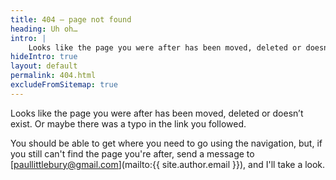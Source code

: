 ```yaml
---
title: 404 – page not found
heading: Uh oh…
intro: |
    Looks like the page you were after has been moved, deleted or doesn’t exist.
hideIntro: true
layout: default
permalink: 404.html
excludeFromSitemap: true
---
```


Looks like the page you were after has been moved, deleted or doesn’t exist. Or maybe there was a typo in the link you followed.

You should be able to get where you need to go using the navigation, but, if you still can't find the page you're after, send a message to [paullittlebury@gmail.com](mailto:{{ site.author.email }}), and I'll take a look.
